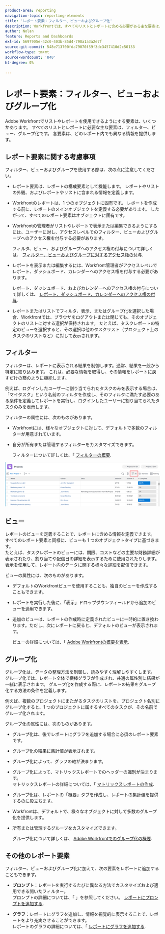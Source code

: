 ```yaml
---
product-area: reporting
navigation-topic: reporting-elements
title: 'レポート要素：フィルター、ビューおよびグループ化'
description: Workfrontでは、すべてのリストとレポートに含める必要がある主な要素は、フィルター、ビューおよびグループです。 各要素は、どのレポート内でも異なる情報を提供します。
author: Nolan
feature: Reports and Dashboards
exl-id: 5697905e-42c0-403b-85d4-798a1a3a2e7f
source-git-commit: 548e713700fda79070f59f3dc3457410d2c50133
workflow-type: tm+mt
source-wordcount: '840'
ht-degree: 0%

---
```


# レポート要素：フィルター、ビューおよびグループ化

<!--
<div style="color: #ff1493;" data-mc-conditions="QuicksilverOrClassic.Draft mode">
<p>AL: Add information here about all the different kinds of FVGs: in reports, in lists, beta, etc // OR: this article should be a high-level overview of reporting elements. Then, each type of element should have:</p>
<p>- overview for Filters</p>
<p>- create a filter</p>
<p>- share a filter</p>
<p>ALL in Reporting elements but the Shared ones should be linked to Basics> Sharing; some of the articles in the Basics> Navigation> Use lists might beed to link here as well</p>
</div>
-->

Adobe Workfrontでリストやレポートを使用できるようにする要素は、いくつかあります。 すべてのリストとレポートに必要な主な要素は、フィルター、ビュー、グループ化です。 各要素は、どのレポート内でも異なる情報を提供します。

## レポート要素に関する考慮事項

フィルター、ビューおよびグループを使用する際は、次の点に注意してください。

* レポート要素は、レポートの構成要素として機能します。 レポートやリストの外観、およびレポートやリストに含まれる情報を定義します。
* Workfrontのレポートは、1 つのオブジェクトに固有です。 レポートを作成する前に、レポートのメインオブジェクトを定義する必要があります。 したがって、すべてのレポート要素はオブジェクトに固有です。
* Workfrontの管理者がリストやレポートで表示または編集できるようにするには、ユーザーに対し、アクセスレベルでのフィルター、ビューおよびグループへのアクセス権を付与する必要があります。

  フィルタ、ビュー、およびグループへのアクセス権の付与について詳しくは、 [フィルター、ビューおよびグループに対するアクセス権の付与](../../../administration-and-setup/add-users/configure-and-grant-access/grant-access-fvg.md).

* レポートを表示または編集するには、Workfront管理者がアクセスレベルでレポート、ダッシュボード、カレンダーへのアクセス権を付与する必要があります。

  レポート、ダッシュボード、およびカレンダーへのアクセス権の付与について詳しくは、 [レポート、ダッシュボード、カレンダーへのアクセス権の付与](../../../administration-and-setup/add-users/configure-and-grant-access/grant-access-reports-dashboards-calendars.md).

* レポートまたはリストでフィルタ、表示、またはグループ化を選択した場合、Workfrontでは、ブラウザをログアウトまたは閉じても、そのオブジェクトのリストに対する選択が保持されます。 たとえば、タスクレポートの特定のビューを選択すると、その選択は他のタスクリスト（プロジェクト上のタスクのリストなど）に対して表示されます。

## フィルター

フィルターは、レポートに表示される結果を制御します。通常、結果を一般から特定に絞り込みます。 これは、必要な情報を取得し、その情報をレポートに戻すだけの篩のように機能します。

例えば、ログインしたユーザーに割り当てられたタスクのみを表示する場合は、「マイタスク」という名前のフィルタを作成し、そのフィルタに満たす必要のある条件を定義してレポートを実行し、ログインしたユーザーに割り当てられたタスクのみを表示します。

フィルターの属性には、次のものがあります。

* Workfrontには、様々なオブジェクトに対して、デフォルトで多数のフィルターが用意されています。
* 自分が所有または管理するフィルターをカスタマイズできます。

  フィルターについて詳しくは、「 [フィルターの概要](../../../reports-and-dashboards/reports/reporting-elements/filters-overview.md).

![フィルターアイコン](assets/projects-list-with-filter-drop-down-highlighted-nwe.png)

## ビュー

レポートのビューを定義することで、レポートに含める情報を定義できます。 すべてのレポート要素と同様に、ビューも 1 つのオブジェクトタイプに基づきます。\
たとえば、タスクレポートのビューには、期限、コストなどの主要な財務詳細が表示されたり、割り当てや配信日の詳細を表示するために使用されたりします。 表示を使用して、レポート内のデータに関する様々な詳細を配信できます。

ビューの属性には、次のものがあります。

* デフォルトのWorkfrontビューを使用することも、独自のビューを作成することもできます。
* レポートを実行した後に、「表示」ドロップダウンフィールドから追加のビューを適用できます。
* 追加のビューは、レポートの作成時に定義されたビューに一時的に置き換わります。ただし、次にレポートに戻ると、デフォルトのビューが表示されます。

  ビューの詳細については、「 [Adobe Workfrontの概要を表示](../../../reports-and-dashboards/reports/reporting-elements/views-overview.md).

## グループ化

グループ化は、データの整理方法を制御し、読みやすく理解しやすくします。 グループ化では、レポート全体で横棒グラフが作成され、共通の属性別に結果が一緒に表示されます。 グループ化を作成する際に、レポートの結果をグループ化する方法の条件を定義します。

例えば、複数のプロジェクトにまたがるタスクのリストを、プロジェクト名別にグループ化すると、1 つのプロジェクトに属するすべてのタスクが、その名前でグループ化されます。

グループ化の属性には、次のものがあります。

* グループ化は、後でレポートにグラフを追加する場合に必須のレポート要素です。
* グループ化の結果に集計値が表示されま&#x200B;す。
* グループ化によって、グラフの軸が決まります。
* グループ化によって、マトリックスレポートでのヘッダーの識別が決まります。\
  マトリックスレポートの詳細については、「 [マトリックスレポートの作成](../../../reports-and-dashboards/reports/creating-and-managing-reports/create-matrix-report.md).

* グループ化は、レポートの「概要」タブを作成し、レポートの集計値を提供するのに役立ちます。
* Workfrontは、デフォルトで、様々なオブジェクトに対して多数のグループ化を提供します。
* 所有または管理するグループをカスタマイズできます。

  グループ化について詳しくは、 [Adobe Workfrontでのグループ化の概要](../../../reports-and-dashboards/reports/reporting-elements/groupings-overview.md).

## その他のレポート要素

フィルター、ビューおよびグループ化に加えて、次の要素をレポートに追加することもできます。

* **プロンプト**：レポートを実行するたびに異なる方法でカスタマイズおよび適用できる開いたフィルター。\
  プロンプトの詳細については、「 」を参照してください。 [レポートにプロンプトを追加する](../../../reports-and-dashboards/reports/creating-and-managing-reports/add-prompt-report.md).

* **グラフ**：レポートにグラフを追加し、情報を視覚的に表示することで、レポートをより充実させることができます。\
  レポートのグラフの詳細については、「 [レポートにグラフを追加する](../../../reports-and-dashboards/reports/creating-and-managing-reports/add-chart-report.md).
